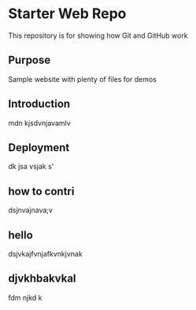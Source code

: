 # Starter Web Repo

This repository is for showing how Git and GitHub work

## Purpose

Sample website with plenty of files for demos

## Introduction

mdn kjsdvnjavamlv 

## Deployment

dk jsa vsjak s'

## how to contri

dsjnvajnava;v

## hello
dsjvkajfvnjafkvnkjvnak

## djvkhbakvkal

fdm njkd k